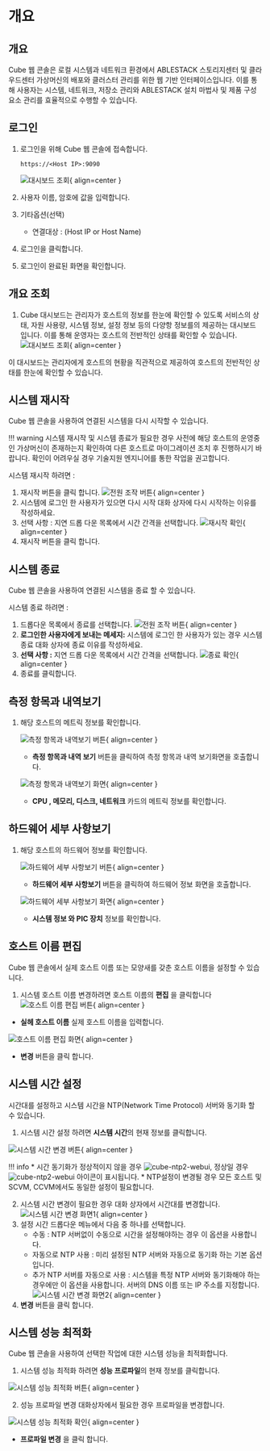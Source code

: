 # 개요

## 개요
Cube 웹 콘솔은 로컬 시스템과 네트워크 환경에서 ABLESTACK 스토리지센터 및 클라우드센터 가상머신의 배포와 클러스터 관리를 위한 웹 기반 인터페이스입니다. 이를 통해 사용자는 시스템, 네트워크, 저장소 관리와 ABLESTACK 설치 마법사 및 제품 구성 요소 관리를 효율적으로 수행할 수 있습니다.


## 로그인

1. 로그인을 위해 Cube 웹 콘솔에 접속합니다.
    ```
    https://<Host IP>:9090
    ```

    ![대시보드 조회](../../assets/images/admin-guide/cube/outline/login.png){ align=center }

2. 사용자 이름, 암호에 값을 입력합니다.
3. 기타옵션(선택)
    * 연결대상 : (Host IP or Host Name)
4. 로그인을 클릭합니다.
5. 로그인이 완료된 화면을 확인합니다.

## 개요 조회

1. Cube 대시보드는 관리자가 호스트의 정보를 한눈에 확인할 수 있도록 서비스의 상태, 자원 사용량, 시스템 정보, 설정 정보 등의 다양항 정보를의 제공하는 대시보드입니다. 이를 통해 운영자는 호스트의 전반적인 상태를 확인할 수 있습니다.
    ![대시보드 조회](../../assets/images/admin-guide/cube/outline/outline.png){ align=center }

이 대시보드는 관리자에게 호스트의 현황을 직관적으로 제공하여 호스트의 전반적인 상태를 한눈에 확인할 수 있습니다.

## 시스템 재시작

Cube 웹 콘솔을 사용하여 연결된 시스템을 다시 시작할 수 있습니다.

!!! warning
    시스템 재시작 및 시스템 종료가 필요한 경우 사전에 해당 호스트의 운영중인 가상머신이 존재하는지 확인하여 다른 호스트로 마이그레이션 조치 후 진행하시기 바랍니다.
    확인이 어려우실 경우 기술지원 엔지니어를 통한 작업을 권고합니다.

시스템 재시작 하려면 : 

1. 재시작 버튼을 클릭 합니다.
![전원 조작 버튼](../../assets/images/admin-guide/cube/outline/power-controll.png){ align=center }
2. 시스템에 로그인 한 사용자가 있으면 다시 시작 대화 상자에 다시 시작하는 이유를 작성하세요.
3. 선택 사항 : 지연 드롭 다운 목록에서 시간 간격을 선택합니다.
![재시작 확인](../../assets/images/admin-guide/cube/outline/reboot.png){ align=center }
4. 재시작 버튼을 클릭 합니다.


## 시스템 종료

Cube 웹 콘솔을 사용하여 연결된 시스템을 종료 할 수 있습니다.

시스템 종료 하려면 : 

1. 드롭다운 목록에서 종료를 선택합니다.
![전원 조작 버튼](../../assets/images/admin-guide/cube/outline/power-controll.png){ align=center }
2. **로그인한 사용자에게 보내는 메세지:** 시스템에 로그인 한 사용자가 있는 경우 시스템 종료 대화 상자에 종료 이유를 작성하세요.
3. **선택 사항 :** 지연 드롭 다운 목록에서 시간 간격을 선택합니다.
![종료 확인](../../assets/images/admin-guide/cube/outline/poweroff.png){ align=center }
4. 종료를 클릭합니다.


## 측정 항목과 내역보기

1. 해당 호스트의 메트릭 정보를 확인합니다.

    ![측정 항목과 내역보기 버튼](../../assets/images/admin-guide/cube/outline/metric-btn.png){ align=center }

    * **측정 항목과 내역 보기** 버튼을 클릭하여 측정 항목과 내역 보기화면을 호출합니다.

    ![측정 항목과 내역보기 화면](../../assets/images/admin-guide/cube/outline/metric-view.png){ align=center }

    * **CPU , 메모리, 디스크, 네트워크** 카드의 메트릭 정보를 확인합니다.

## 하드웨어 세부 사항보기

1. 해당 호스트의 하드웨어 정보를 확인합니다.

    ![하드웨어 세부 사항보기 버튼](../../assets/images/admin-guide/cube/outline/hardware-info-btn.png){ align=center }

    * **하드웨어 세부 사항보기** 버튼을 클릭하여 하드웨어 정보 화면을 호출합니다.

    ![하드웨어 세부 사항보기 화면](../../assets/images/admin-guide/cube/outline/hardware-info-view.png){ align=center }

    * **시스템 정보 와 PIC 장치** 정보를 확인합니다.

## 호스트 이름 편집

Cube 웹 콘솔에서 실제 호스트 이름 또는 모양새를 갖춘 호스트 이름을 설정할 수 있습니다.

1. 시스템 호스트 이름 변경하려면 호스트 이름의 **편집** 을 클릭합니다
![호스트 이름 편집 버튼](../../assets/images/admin-guide/cube/outline/hotname-setting-btn.png){ align=center }
* **실헤 호스트 이름** 실제 호스트 이름을 입력합니다.

![호스트 이름 편집 화면](../../assets/images/admin-guide/cube/outline/hotname-setting.png){ align=center }
* **변경** 버튼을 클릭 합니다.

## 시스템 시간 설정

시간대를 설정하고 시스템 시간을 NTP(Network Time Protocol) 서버와 동기화 할 수 있습니다.

1. 시스템 시간 설정 하려면 **시스템 시간**의 현재 정보를 클릭합니다.

![시스템 시간 변경 버튼](../../assets/images/admin-guide/cube/outline/ntp-setting-btn.png){ align=center }

!!! info
    * 시간 동기화가 정상적이지 않을 경우 ![cube-ntp2-webui](../../assets/images/admin-guide/cube/outline/cube_ntp4_webUI.png), 정상일 경우 ![cube-ntp2-webui](../../assets/images/admin-guide/cube/outline/cube_ntp5_webUI.png) 아이콘이 표시됩니다.
    * NTP설정이 변경될 경우 모든 호스트 및 SCVM, CCVM에서도 동일한 설정이 필요합니다.

2. 시스템 시간 변경이 필요한 경우 대화 상자에서 시간대를 변경합니다.
![시스템 시간 변경 화면1](../../assets/images/admin-guide/cube/outline/ntp-setting1.png){ align=center }
3. 설정 시간 드롭다운 메뉴에서 다음 중 하나를 선택합니다.
    * 수동 : NTP 서버없이 수동으로 시간을 설정해야하는 경우 이 옵션을 사용합니다.
    * 자동으로 NTP 사용 : 미리 설정된 NTP 서버와 자동으로 동기화 하는 기본 옵션입니다.
    * 추가 NTP 서버를 자동으로 사용 : 시스템을 특정 NTP 서버와 동기화해야 하는 경우에만 이 옵션을 사용합니다. 서버의 DNS 이름 또는 IP 주소를 지정합니다.
![시스템 시간 변경 화면2](../../assets/images/admin-guide/cube/outline/ntp-setting2.png){ align=center }
4. **변경** 버튼을 클릭 합니다.

## 시스템 성능 최적화

Cube 웹 콘솔을 사용하여 선택한 작업에 대한 시스템 성능을 최적화합니다.

1. 시스템 성능 최적화 하려면 **성능 프로파일**의 현재 정보를 클릭합니다.

![시스템 성능 최적화 버튼](../../assets/images/admin-guide/cube/outline/performance-profile-btn.png){ align=center }

2. 성능 프로파일 변경 대화상자에서 필요한 경우 프로파일을 변경합니다.

![시스템 성능 최적화 확인](../../assets/images/admin-guide/cube/outline/performance-profile.png){ align=center }

* **프로파일 변경** 을 클릭 합니다.



